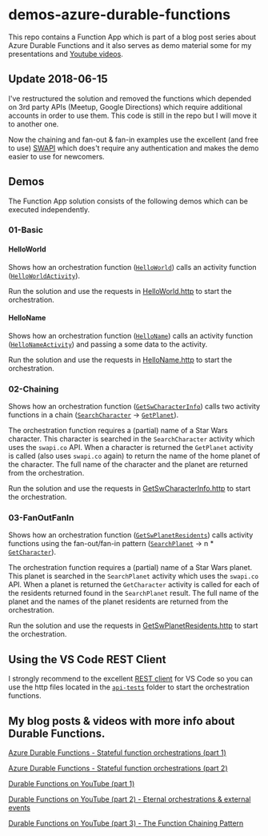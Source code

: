 # demos-azure-durable-functions

This repo contains a Function App which is part of a blog post series about Azure Durable Functions and it also serves as demo material some for my presentations and [Youtube videos]().

## Update 2018-06-15

I've restructured the solution and removed the functions which depended on 3rd party APIs (Meetup, Google Directions) which require additional accounts in order to use them. This code is still in the repo but I will move it to another one.

Now the chaining and fan-out & fan-in examples use the excellent (and free to use) [SWAPI](https://swapi.co/) which does't require any authentication and makes the demo easier to use for newcomers.

## Demos

The Function App solution consists of the following demos which can be executed independently.

### 01-Basic

#### HelloWorld

Shows how an orchestration function ([`HelloWorld`](/src/DurableFunctions.Demo.DotNetCore/01-Basics/Orchestrations/HelloWorld.cs)) calls an activity function ([`HelloWorldActivity`](/src/DurableFunctions.Demo.DotNetCore/01-Basics/Activities/HelloWorldActivity.cs)).

Run the solution and use the requests in [HelloWorld.http](/api-tests/orchestrations/01-Basic/HelloWorld.http) to start the orchestration.

#### HelloName

Shows how an orchestration function ([`HelloName`](/src/DurableFunctions.Demo.DotNetCore/01-Basics/Orchestrations/HelloName.cs)) calls an activity function ([`HelloNameActivity`](/src/DurableFunctions.Demo.DotNetCore/01-Basics/Activities/HelloWorldActivity.cs)) and passing a some data to the activity.

Run the solution and use the requests in [HelloName.http](/api-tests/orchestrations/01-Basic/HelloName.http) to start the orchestration.

### 02-Chaining

Shows how an orchestration function ([`GetSwCharacterInfo`](/src/DurableFunctions.Demo.DotNetCore/02-Chaining/Orchestrations/GetSwCharacterInfo.cs)) calls two activity functions in a chain ([`SearchCharacter`](src/DurableFunctions.Demo.DotNetCore/02-Chaining/Activities/SearchCharacter.cs) -> [`GetPlanet`](/src/DurableFunctions.Demo.DotNetCore/02-Chaining/Activities/GetPlanet.cs)).

The orchestration function requires a (partial) name of a Star Wars character. This character is searched in the `SearchCharacter` activity which uses the `swapi.co` API. When a character is returned the `GetPlanet` activity is called (also uses `swapi.co` again) to return the name of the home planet of the character. The full name of the character and the planet are returned from the orchestration.

Run the solution and use the requests in [GetSwCharacterInfo.http](/api-tests/orchestrations/02-Chaining/GetSwCharacterInfo.http) to start the orchestration.

### 03-FanOutFanIn

Shows how an orchestration function ([`GetSwPlanetResidents`](/src/DurableFunctions.Demo.DotNetCore/03-FanOutFanIn/Orchestrations/GetSwPlanetResidents.cs)) calls activity functions using the fan-out/fan-in pattern ([`SearchPlanet`](/src/DurableFunctions.Demo.DotNetCore/03-FanOutFanIn/Activities/SearchPlanet.cs) -> n * [`GetCharacter`](/src/DurableFunctions.Demo.DotNetCore/03-FanOutFanIn/Activities/GetCharacter.cs)).

The orchestration function requires a (partial) name of a Star Wars planet. This planet is searched in the `SearchPlanet` activity which uses the `swapi.co` API. When a planet is returned the `GetCharacter` activity is called for each of the residents returned found in the `SearchPlanet` result. The full name of the planet and the names of the planet residents are returned from the orchestration.

Run the solution and use the requests in [GetSwPlanetResidents.http](/api-tests/orchestrations/03-FanOutFanIn/GetSwPlanetResidents.http) to start the orchestration.

## Using the VS Code REST Client

I strongly recommend to the excellent [REST client](https://github.com/Huachao/vscode-restclient) for VS Code so you can use the http files located in the [`api-tests`](/api-tests) folder to start the orchestration functions.

## My blog posts & videos with more info about Durable Functions.

[Azure Durable Functions - Stateful function orchestrations (part 1)](http://blog.marcduiker.nl/2017/11/05/durable-azure-functions-stateful-orchestrations.html)

[Azure Durable Functions - Stateful function orchestrations (part 2)](http://blog.marcduiker.nl/2017/11/07/durable-azure-functions-stateful-orchestrations-part2.html)

[Durable Functions on YouTube (part 1)](https://blog.marcduiker.nl/2017/11/15/durable-functions-youtube-part1.html)

[Durable Functions on YouTube (part 2) - Eternal orchestrations & external events](https://blog.marcduiker.nl/2017/12/01/durable-functions-youtube-part2.html)

[Durable Functions on YouTube (part 3) - The Function Chaining Pattern](https://blog.marcduiker.nl/2018/03/06/durable-functions-youtube-part3.html)